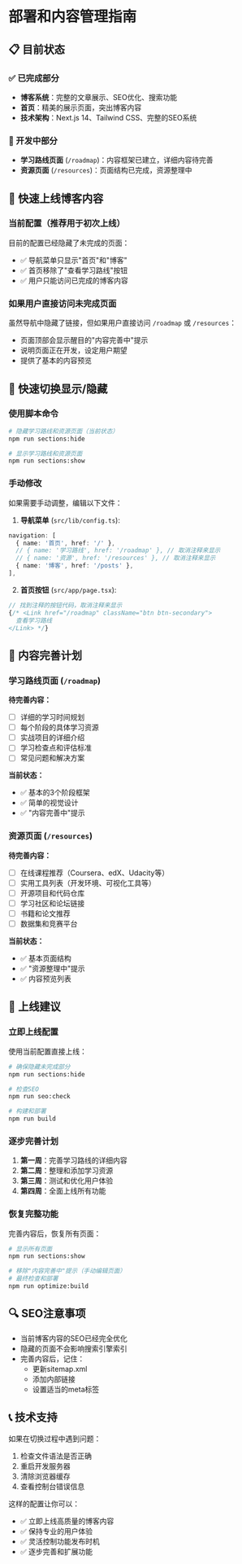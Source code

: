 # 部署和内容管理指南

## 📋 目前状态

### ✅ 已完成部分
- **博客系统**：完整的文章展示、SEO优化、搜索功能
- **首页**：精美的展示页面，突出博客内容
- **技术架构**：Next.js 14、Tailwind CSS、完整的SEO系统

### 🚧 开发中部分
- **学习路线页面** (`/roadmap`)：内容框架已建立，详细内容待完善
- **资源页面** (`/resources`)：页面结构已完成，资源整理中

## 🚀 快速上线博客内容

### 当前配置（推荐用于初次上线）
目前的配置已经隐藏了未完成的页面：
- ✅ 导航菜单只显示"首页"和"博客"
- ✅ 首页移除了"查看学习路线"按钮
- ✅ 用户只能访问已完成的博客内容

### 如果用户直接访问未完成页面
虽然导航中隐藏了链接，但如果用户直接访问 `/roadmap` 或 `/resources`：
- 页面顶部会显示醒目的"内容完善中"提示
- 说明页面正在开发，设定用户期望
- 提供了基本的内容预览

## 🔄 快速切换显示/隐藏

### 使用脚本命令

```bash
# 隐藏学习路线和资源页面（当前状态）
npm run sections:hide

# 显示学习路线和资源页面
npm run sections:show
```

### 手动修改

如果需要手动调整，编辑以下文件：

1. **导航菜单** (`src/lib/config.ts`):
```typescript
navigation: [
  { name: '首页', href: '/' },
  // { name: '学习路线', href: '/roadmap' }, // 取消注释来显示
  // { name: '资源', href: '/resources' }, // 取消注释来显示
  { name: '博客', href: '/posts' },
],
```

2. **首页按钮** (`src/app/page.tsx`):
```jsx
// 找到注释的按钮代码，取消注释来显示
{/* <Link href="/roadmap" className="btn btn-secondary">
  查看学习路线
</Link> */}
```

## 📝 内容完善计划

### 学习路线页面 (`/roadmap`)
**待完善内容：**
- [ ] 详细的学习时间规划
- [ ] 每个阶段的具体学习资源
- [ ] 实战项目的详细介绍
- [ ] 学习检查点和评估标准
- [ ] 常见问题和解决方案

**当前状态：**
- ✅ 基本的3个阶段框架
- ✅ 简单的视觉设计
- ✅ "内容完善中"提示

### 资源页面 (`/resources`)
**待完善内容：**
- [ ] 在线课程推荐（Coursera、edX、Udacity等）
- [ ] 实用工具列表（开发环境、可视化工具等）
- [ ] 开源项目和代码仓库
- [ ] 学习社区和论坛链接
- [ ] 书籍和论文推荐
- [ ] 数据集和竞赛平台

**当前状态：**
- ✅ 基本页面结构
- ✅ "资源整理中"提示
- ✅ 内容预览列表

## 🎯 上线建议

### 立即上线配置
使用当前配置直接上线：
```bash
# 确保隐藏未完成部分
npm run sections:hide

# 检查SEO
npm run seo:check

# 构建和部署
npm run build
```

### 逐步完善计划
1. **第一周**：完善学习路线的详细内容
2. **第二周**：整理和添加学习资源
3. **第三周**：测试和优化用户体验
4. **第四周**：全面上线所有功能

### 恢复完整功能
完善内容后，恢复所有页面：
```bash
# 显示所有页面
npm run sections:show

# 移除"内容完善中"提示（手动编辑页面）
# 最终检查和部署
npm run optimize:build
```

## 🔍 SEO注意事项

- 当前博客内容的SEO已经完全优化
- 隐藏的页面不会影响搜索引擎索引
- 完善内容后，记住：
  - 更新sitemap.xml
  - 添加内部链接
  - 设置适当的meta标签

## 📞 技术支持

如果在切换过程中遇到问题：
1. 检查文件语法是否正确
2. 重启开发服务器
3. 清除浏览器缓存
4. 查看控制台错误信息

这样的配置让你可以：
- ✅ 立即上线高质量的博客内容
- ✅ 保持专业的用户体验
- ✅ 灵活控制功能发布时机
- ✅ 逐步完善和扩展功能 